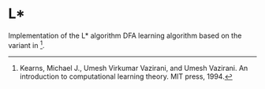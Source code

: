 # L*

Implementation of the L* algorithm DFA learning algorithm
based on the variant in [^1].

[^1]: Kearns, Michael J., Umesh Virkumar Vazirani, and Umesh Vazirani. An introduction to computational learning theory. MIT press, 1994.
